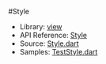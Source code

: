 #Style

* Library: [view](api:)
* API Reference: [Style](api:view)
* Source: [Style.dart](source:lib/src/view)
* Samples: [TestStyle.dart](source:test)
